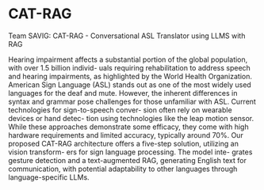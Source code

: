 # CAT-RAG
Team SAVIG: CAT-RAG - Conversational ASL Translator using LLMS with RAG


Hearing impairment affects a substantial portion of the global population, with over 1.5 billion individ- uals requiring rehabilitation to address speech and hearing impairments, as highlighted by the World Health Organization. American Sign Language (ASL) stands out as one of the most widely used languages for the deaf and mute. However, the inherent differences in syntax and grammar pose challenges for those unfamiliar with ASL. Current technologies for sign-to-speech conver- sion often rely on wearable devices or hand detec- tion using technologies like the leap motion sensor. While these approaches demonstrate some efficacy, they come with high hardware requirements and limited accuracy, typically around 70%. Our proposed CAT-RAG architecture offers a five-step solution, utilizing an vision transform- ers for sign language processing. The model inte- grates gesture detection and a text-augmented RAG, generating English text for communication, with potential adaptability to other languages through language-specific LLMs.
